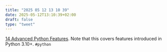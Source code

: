 ```yaml
---
title: "2025 05 12 13 10 39"
date: 2025-05-12T13:10:39+02:00
draft: false
type: "tweet"
---
```

[14 Advanced Python Features](https://blog.edward-li.com/tech/advanced-python-features/). Note that this covers features introduced in Python 3.10+. `#python`
